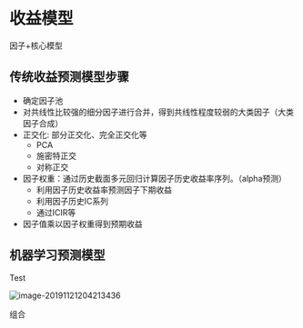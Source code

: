 # 收益模型

因子+核心模型

## 传统收益预测模型步骤

- 确定因子池
- 对共线性比较强的细分因子进行合并，得到共线性程度较弱的大类因子（大类因子合成）
- 正交化: 部分正交化、完全正交化等
  - PCA
  - 施密特正交
  - 对称正交
- 因子权重：通过历史截面多元回归计算因子历史收益率序列。（alpha预测）
  - 利用因子历史收益率预测因子下期收益
  - 利用因子历史IC系列
  - 通过ICIR等
- 因子值乘以因子权重得到预期收益

## 机器学习预测模型

Test

![image-20191121204213436](E:\GitHub\multi-factor\yin-zi-mo-xing.assets\image-20191121204213436.png)

组合